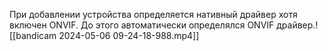 При добавлении устройства определяется нативный драйвер хотя включен ONVIF. До этого автоматически определялся ONVIF драйвер.![[bandicam 2024-05-06 09-24-18-988.mp4]]